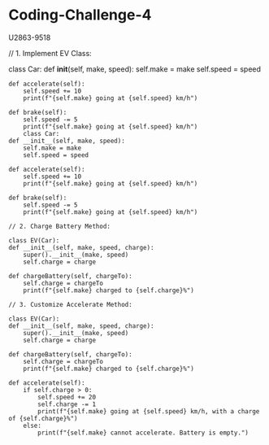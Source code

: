 # Coding-Challenge-4
U2863-9518

// 1. Implement EV Class:

class Car:
    def __init__(self, make, speed):
        self.make = make
        self.speed = speed

    def accelerate(self):
        self.speed += 10
        print(f"{self.make} going at {self.speed} km/h")

    def brake(self):
        self.speed -= 5
        print(f"{self.make} going at {self.speed} km/h")
        class Car:
    def __init__(self, make, speed):
        self.make = make
        self.speed = speed

    def accelerate(self):
        self.speed += 10
        print(f"{self.make} going at {self.speed} km/h")

    def brake(self):
        self.speed -= 5
        print(f"{self.make} going at {self.speed} km/h")

    // 2. Charge Battery Method:

    class EV(Car):
    def __init__(self, make, speed, charge):
        super().__init__(make, speed)
        self.charge = charge

    def chargeBattery(self, chargeTo):
        self.charge = chargeTo
        print(f"{self.make} charged to {self.charge}%")

    // 3. Customize Accelerate Method:
    
    class EV(Car):
    def __init__(self, make, speed, charge):
        super().__init__(make, speed)
        self.charge = charge

    def chargeBattery(self, chargeTo):
        self.charge = chargeTo
        print(f"{self.make} charged to {self.charge}%")

    def accelerate(self):
        if self.charge > 0:
            self.speed += 20
            self.charge -= 1
            print(f"{self.make} going at {self.speed} km/h, with a charge of {self.charge}%")
        else:
            print(f"{self.make} cannot accelerate. Battery is empty.")
